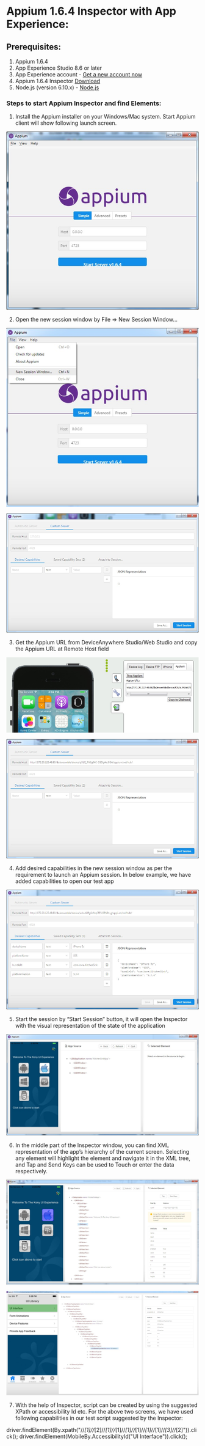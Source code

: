 # Appium 1.6.4 Inspector with App Experience:

## Prerequisites:
1. Appium 1.6.4
2. App Experience Studio 8.6 or later
3. App Experience account - [Get a new account now](http://www.keynote.com/solutions/testing/microsoft-visual-studio-team-foundation-server-integration)
4. Appium 1.6.4 Inspector [Download](https://sigoscloud-my.sharepoint.com/personal/moorthi_subramani_sigos_com/Documents/Forms/All.aspx?slrid=4fd5379e-9042-4000-aa79-74ffbcf67741&RootFolder=%2Fpersonal%2Fmoorthi_subramani_sigos_com%2FDocuments%2FAppiumDesktop&FolderCTID=0x0120002F200F5631F71B4681B71D8A06976BEF)
5. Node.js (version 6.10.x) - [Node.js](https://nodejs.org/en/)

### Steps to start Appium Inspector and find Elements:

1)	Install the Appium installer on your Windows/Mac system. Start Appium client will show following launch screen.


![Image1](https://github.com/sigosmobiletesting/Documents/blob/master/Images/Appium1.jpg)


2)	Open the new session window by File => New Session Window…


![Image2](https://github.com/sigosmobiletesting/Documents/blob/master/Images/Appium2.jpg)

![Image3](https://github.com/sigosmobiletesting/Documents/blob/master/Images/Appium3.jpg)


3)	Get the Appium URL from DeviceAnywhere Studio/Web Studio and copy the Appium URL at Remote Host field


![Image4](https://github.com/sigosmobiletesting/Documents/blob/master/Images/Appium4.jpg)

![Image5](https://github.com/sigosmobiletesting/Documents/blob/master/Images/Appium5.jpg)


4)	Add desired capabilities in the new session window as per the requirement to launch an Appium session. In below example, we have added capabilities to open our test app


![Image6](https://github.com/sigosmobiletesting/Documents/blob/master/Images/Appium6.jpg)


5)	Start the session by “Start Session” button, it will open the Inspector with the visual representation of the state of the application

![Image7](https://github.com/sigosmobiletesting/Documents/blob/master/Images/Appium7.jpg)


6)	In the middle part of the Inspector window, you can find XML representation of the app’s hierarchy of the current screen. Selecting any element will highlight the element and navigate it in the XML tree, and Tap and Send Keys can be used to Touch or enter the data respectively.


![Image8](https://github.com/sigosmobiletesting/Documents/blob/master/Images/Appium8.jpg)

![Image](https://github.com/sigosmobiletesting/Documents/blob/master/Images/Appium9.jpg)


7)	With the help of Inspector, script can be created by using the suggested XPath or accessibility Id etc. For the above two screens, we have used following capabilities in our test script suggested by the Inspector:

driver.findElement(By.xpath("//*[1]//*[2]//*[1]//*[1]//*[1]//*[1]//*[1]//*[1]//*[3]//*[2]")).click();
driver.findElement(MobileBy.AccessibilityId("UI Interface")).click();
